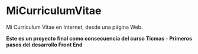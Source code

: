 # MiCurriculumVitae
Mi Currículum Vitae en Internet, desde una página Web.

**Este es un proyecto final como consecuencia del curso Ticmas - Primeros pasos del desarrollo Front End**

